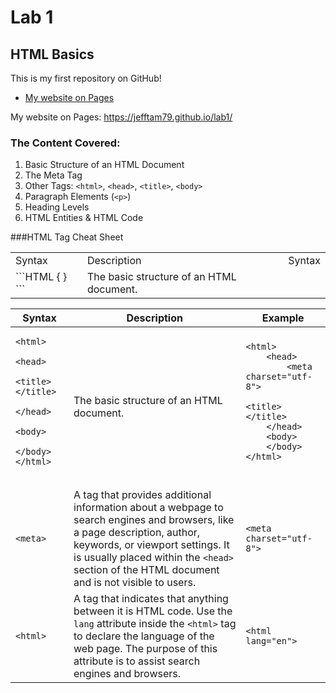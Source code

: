 # Lab 1
## HTML Basics

This is my first repository on GitHub!

- [My website on Pages](https://jefftam79.github.io/lab1/)

My website on Pages: https://jefftam79.github.io/lab1/

### The Content Covered:
1. Basic Structure of an HTML Document
2. The Meta Tag
3. Other Tags: `<html>`, `<head>`, `<title>`, `<body>`
4. Paragraph Elements (`<p>`)
5. Heading Levels
6. HTML Entities & HTML Code 

###HTML Tag Cheat Sheet
<table>
<tr>
<td> Syntax </td> <td> Description </td> <td> Syntax </td>
</tr>
<tr>
<td> 
```HTML
{
    <html>
        <head>
            <title></title>
        </head>
        <body>
        </body>
    </html>      
}
```
</td>
<td>The basic structure of an HTML document.</td>
<table>
    <thead>
        <tr>
            <th>Syntax</th>
            <th>Description</th>
            <th>Example</th>
        </tr>
    </thead>
    <tbody>
        <tr>
            <td>
                <pre><code>&lt;html&gt;
    &lt;head&gt;
        &lt;title&gt;&lt;/title&gt;
    &lt;/head&gt;
    &lt;body&gt;
    &lt;/body&gt;
&lt;/html&gt;
                </code></pre>
            </td>
            <td>The basic structure of an HTML document.</td>
            <td>
                <pre><code>&lt;html&gt;
    &lt;head&gt;
        &lt;meta charset="utf-8"&gt;
        &lt;title&gt;&lt;/title&gt;
    &lt;/head&gt;
    &lt;body&gt;
    &lt;/body&gt;
&lt;/html&gt;
                </code></pre>
            </td>
        </tr>
        <tr>
            <td>
                <pre><code>&lt;meta&gt;</code></pre>
            </td>
            <td>A tag that provides additional information about a webpage to search engines and browsers, like a page description, author, keywords, or viewport settings. It is usually placed within the <code>&lt;head&gt;</code> section of the HTML document and is not visible to users.</td>
            <td>
                <pre><code>&lt;meta charset="utf-8"&gt;</code></pre>
            </td>
        </tr>
        <tr>
            <td>
                <pre><code>&lt;html&gt;</code></pre>
            </td>
            <td>A tag that indicates that anything between it is HTML code. Use the <code>lang</code> attribute inside the <code>&lt;html&gt;</code> tag to declare the language of the web page. The purpose of this attribute is to assist search engines and browsers.</td>
            <td>
                <pre><code>&lt;html lang="en"&gt;</code></pre>
            </td>
        </tr>
    </tbody>
</table>
